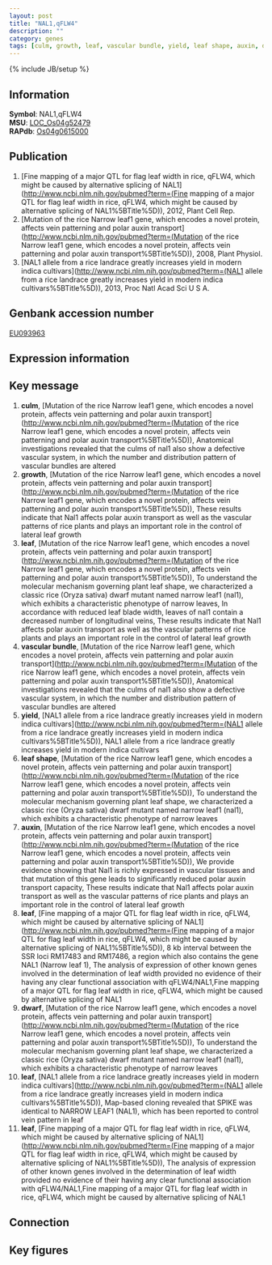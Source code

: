 ```yaml
---
layout: post
title: "NAL1,qFLW4"
description: ""
category: genes
tags: [culm, growth, leaf, vascular bundle, yield, leaf shape, auxin, dwarf]
---
```

{% include JB/setup %}

## Information
__Symbol__: NAL1,qFLW4  
__MSU__: [LOC_Os04g52479](http://rice.plantbiology.msu.edu/cgi-bin/ORF_infopage.cgi?orf=LOC_Os04g52479)  
__RAPdb__: [Os04g0615000](http://rapdb.dna.affrc.go.jp/viewer/gbrowse_details/irgsp1?name=Os04g0615000)  

## Publication
1. [Fine mapping of a major QTL for flag leaf width in rice, qFLW4, which might be caused by alternative splicing of NAL1](http://www.ncbi.nlm.nih.gov/pubmed?term=(Fine mapping of a major QTL for flag leaf width in rice, qFLW4, which might be caused by alternative splicing of NAL1%5BTitle%5D)), 2012, Plant Cell Rep.
2. [Mutation of the rice Narrow leaf1 gene, which encodes a novel protein, affects vein patterning and polar auxin transport](http://www.ncbi.nlm.nih.gov/pubmed?term=(Mutation of the rice Narrow leaf1 gene, which encodes a novel protein, affects vein patterning and polar auxin transport%5BTitle%5D)), 2008, Plant Physiol.
3. [NAL1 allele from a rice landrace greatly increases yield in modern indica cultivars](http://www.ncbi.nlm.nih.gov/pubmed?term=(NAL1 allele from a rice landrace greatly increases yield in modern indica cultivars%5BTitle%5D)), 2013, Proc Natl Acad Sci U S A.

## Genbank accession number
[EU093963](http://www.ncbi.nlm.nih.gov/nuccore/EU093963)

## Expression information

## Key message
1. __culm__, [Mutation of the rice Narrow leaf1 gene, which encodes a novel protein, affects vein patterning and polar auxin transport](http://www.ncbi.nlm.nih.gov/pubmed?term=(Mutation of the rice Narrow leaf1 gene, which encodes a novel protein, affects vein patterning and polar auxin transport%5BTitle%5D)),  Anatomical investigations revealed that the culms of nal1 also show a defective vascular system, in which the number and distribution pattern of vascular bundles are altered
2. __growth__, [Mutation of the rice Narrow leaf1 gene, which encodes a novel protein, affects vein patterning and polar auxin transport](http://www.ncbi.nlm.nih.gov/pubmed?term=(Mutation of the rice Narrow leaf1 gene, which encodes a novel protein, affects vein patterning and polar auxin transport%5BTitle%5D)),  These results indicate that Nal1 affects polar auxin transport as well as the vascular patterns of rice plants and plays an important role in the control of lateral leaf growth
3. __leaf__, [Mutation of the rice Narrow leaf1 gene, which encodes a novel protein, affects vein patterning and polar auxin transport](http://www.ncbi.nlm.nih.gov/pubmed?term=(Mutation of the rice Narrow leaf1 gene, which encodes a novel protein, affects vein patterning and polar auxin transport%5BTitle%5D)),  To understand the molecular mechanism governing plant leaf shape, we characterized a classic rice (Oryza sativa) dwarf mutant named narrow leaf1 (nal1), which exhibits a characteristic phenotype of narrow leaves, In accordance with reduced leaf blade width, leaves of nal1 contain a decreased number of longitudinal veins, These results indicate that Nal1 affects polar auxin transport as well as the vascular patterns of rice plants and plays an important role in the control of lateral leaf growth
4. __vascular bundle__, [Mutation of the rice Narrow leaf1 gene, which encodes a novel protein, affects vein patterning and polar auxin transport](http://www.ncbi.nlm.nih.gov/pubmed?term=(Mutation of the rice Narrow leaf1 gene, which encodes a novel protein, affects vein patterning and polar auxin transport%5BTitle%5D)),  Anatomical investigations revealed that the culms of nal1 also show a defective vascular system, in which the number and distribution pattern of vascular bundles are altered
5. __yield__, [NAL1 allele from a rice landrace greatly increases yield in modern indica cultivars](http://www.ncbi.nlm.nih.gov/pubmed?term=(NAL1 allele from a rice landrace greatly increases yield in modern indica cultivars%5BTitle%5D)), NAL1 allele from a rice landrace greatly increases yield in modern indica cultivars
6. __leaf shape__, [Mutation of the rice Narrow leaf1 gene, which encodes a novel protein, affects vein patterning and polar auxin transport](http://www.ncbi.nlm.nih.gov/pubmed?term=(Mutation of the rice Narrow leaf1 gene, which encodes a novel protein, affects vein patterning and polar auxin transport%5BTitle%5D)),  To understand the molecular mechanism governing plant leaf shape, we characterized a classic rice (Oryza sativa) dwarf mutant named narrow leaf1 (nal1), which exhibits a characteristic phenotype of narrow leaves
7. __auxin__, [Mutation of the rice Narrow leaf1 gene, which encodes a novel protein, affects vein patterning and polar auxin transport](http://www.ncbi.nlm.nih.gov/pubmed?term=(Mutation of the rice Narrow leaf1 gene, which encodes a novel protein, affects vein patterning and polar auxin transport%5BTitle%5D)),  We provide evidence showing that Nal1 is richly expressed in vascular tissues and that mutation of this gene leads to significantly reduced polar auxin transport capacity, These results indicate that Nal1 affects polar auxin transport as well as the vascular patterns of rice plants and plays an important role in the control of lateral leaf growth
8. __leaf__, [Fine mapping of a major QTL for flag leaf width in rice, qFLW4, which might be caused by alternative splicing of NAL1](http://www.ncbi.nlm.nih.gov/pubmed?term=(Fine mapping of a major QTL for flag leaf width in rice, qFLW4, which might be caused by alternative splicing of NAL1%5BTitle%5D)), 8 kb interval between the SSR loci RM17483 and RM17486, a region which also contains the gene NAL1 (Narrow leaf 1), The analysis of expression of other known genes involved in the determination of leaf width provided no evidence of their having any clear functional association with qFLW4/NAL1,Fine mapping of a major QTL for flag leaf width in rice, qFLW4, which might be caused by alternative splicing of NAL1
9. __dwarf__, [Mutation of the rice Narrow leaf1 gene, which encodes a novel protein, affects vein patterning and polar auxin transport](http://www.ncbi.nlm.nih.gov/pubmed?term=(Mutation of the rice Narrow leaf1 gene, which encodes a novel protein, affects vein patterning and polar auxin transport%5BTitle%5D)),  To understand the molecular mechanism governing plant leaf shape, we characterized a classic rice (Oryza sativa) dwarf mutant named narrow leaf1 (nal1), which exhibits a characteristic phenotype of narrow leaves
10. __leaf__, [NAL1 allele from a rice landrace greatly increases yield in modern indica cultivars](http://www.ncbi.nlm.nih.gov/pubmed?term=(NAL1 allele from a rice landrace greatly increases yield in modern indica cultivars%5BTitle%5D)),  Map-based cloning revealed that SPIKE was identical to NARROW LEAF1 (NAL1), which has been reported to control vein pattern in leaf
11. __leaf__, [Fine mapping of a major QTL for flag leaf width in rice, qFLW4, which might be caused by alternative splicing of NAL1](http://www.ncbi.nlm.nih.gov/pubmed?term=(Fine mapping of a major QTL for flag leaf width in rice, qFLW4, which might be caused by alternative splicing of NAL1%5BTitle%5D)),  The analysis of expression of other known genes involved in the determination of leaf width provided no evidence of their having any clear functional association with qFLW4/NAL1,Fine mapping of a major QTL for flag leaf width in rice, qFLW4, which might be caused by alternative splicing of NAL1

## Connection

## Key figures


